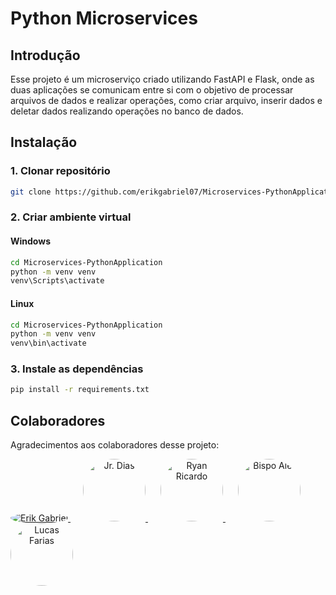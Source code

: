 # Python Microservices

## Introdução

Esse projeto é um microserviço criado utilizando FastAPI e Flask, onde as duas aplicações
se comunicam entre si com o objetivo de processar arquivos de dados e realizar operações, 
como criar arquivo, inserir dados e deletar dados realizando operações no banco de dados.

## Instalação
### 1. Clonar repositório
```bash
git clone https://github.com/erikgabriel07/Microservices-PythonApplication
```

### 2. Criar ambiente virtual
#### Windows
```bash
cd Microservices-PythonApplication
python -m venv venv
venv\Scripts\activate
```
#### Linux
```bash
cd Microservices-PythonApplication
python -m venv venv
venv\bin\activate
```

### 3. Instale as dependências
```bash
pip install -r requirements.txt
```
## Colaboradores

Agradecimentos aos colaboradores desse projeto:

<p align="left">
  <a href="https://github.com/erikgabriel07" style="margin-right: 20px; text-align: center;">
    <img src="https://github.com/erikgabriel07.png?size=100" alt="Erik Gabriel" style="border-radius: 50%;" />
  </a>
  <a href="https://github.com/jrdiasdev" style="margin-right: 20px; text-align: center;">
    <img src="https://github.com/jrdiasdev.png?size=100" alt="Jr. Dias" width="100" style="border-radius: 50%;" />
  </a>
  <a href="https://github.com/ryanricardoo" style="margin-right: 20px; text-align: center;">
    <img src="https://github.com/ryanricardoo.png?size=100" alt="Ryan Ricardo" width="100" style="border-radius: 50%;" />
  </a>
  <a href="https://github.com/bispoalef" style="margin-right: 20px; text-align: center;">
    <img src="https://github.com/bispoalef.png?size=100" alt="Bispo Alef" width="100" style="border-radius: 50%;" />
  </a>
  <a href="https://github.com/LucasFaars" style="margin-right: 20px; text-align: center;">
    <img src="https://github.com/LucasFaars.png?size=100" alt="Lucas Farias" width="100" style="border-radius: 50%" />
  </a>
</p>
